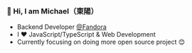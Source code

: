 ### 👋 Hi, I am Michael（東陽）

- Backend Developer [@Fandora](https://fandorashop.com/)
- I ❤️ JavaScript/TypeScript & Web Development
- Currently focusing on doing more open source project 😊
